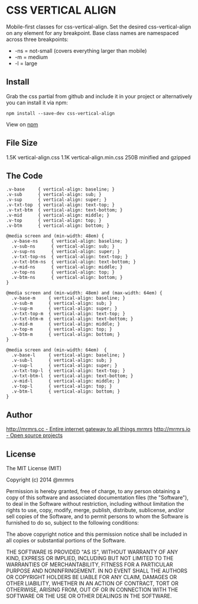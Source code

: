 # CSS VERTICAL ALIGN

  Mobile-first classes for css-vertical-align.
  Set the desired css-vertical-align on any element for any breakpoint.
  Base class names are namespaced across three breakpoints:

*  -ns = not-small (covers everything larger than mobile)
*  -m  = medium
*  -l  = large

## Install
Grab the css partial from github and include it in your project or alternatively
you can install it via npm:
```
npm install --save-dev css-vertical-align
```
View on [npm](https://www.npmjs.org/package/css-vertical-align)


## File Size

1.5K vertical-align.css
1.1K vertical-align.min.css 
250B minified and gzipped

## The Code
```
.v-base     { vertical-align: baseline; }
.v-sub      { vertical-align: sub; }
.v-sup      { vertical-align: super; }
.v-txt-top  { vertical-align: text-top; }
.v-txt-btm  { vertical-align: text-bottom; }
.v-mid      { vertical-align: middle; }
.v-top      { vertical-align: top; }
.v-btm      { vertical-align: bottom; }

@media screen and (min-width: 48em) {
  .v-base-ns     { vertical-align: baseline; }
  .v-sub-ns      { vertical-align: sub; }
  .v-sup-ns      { vertical-align: super; }
  .v-txt-top-ns  { vertical-align: text-top; }
  .v-txt-btm-ns  { vertical-align: text-bottom; }
  .v-mid-ns      { vertical-align: middle; }
  .v-top-ns      { vertical-align: top; }
  .v-btm-ns      { vertical-align: bottom; }
}

@media screen and (min-width: 48em) and (max-width: 64em) {
  .v-base-m     { vertical-align: baseline; }
  .v-sub-m      { vertical-align: sub; }
  .v-sup-m      { vertical-align: super; }
  .v-txt-top-m  { vertical-align: text-top; }
  .v-txt-btm-m  { vertical-align: text-bottom; }
  .v-mid-m      { vertical-align: middle; }
  .v-top-m      { vertical-align: top; }
  .v-btm-m      { vertical-align: bottom; }
}

@media screen and (min-width: 64em)  {
  .v-base-l     { vertical-align: baseline; }
  .v-sub-l      { vertical-align: sub; }
  .v-sup-l      { vertical-align: super; }
  .v-txt-top-l  { vertical-align: text-top; }
  .v-txt-btm-l  { vertical-align: text-bottom; }
  .v-mid-l      { vertical-align: middle; }
  .v-top-l      { vertical-align: top; }
  .v-btm-l      { vertical-align: bottom; }
}

```

## Author

[http://mrmrs.cc - Entire internet gateway to all things mrmrs](http://mrmrs.cc)
[http://mrmrs.io - Open source projects](http://mrmrs.io)

## License

The MIT License (MIT)

Copyright (c) 2014 @mrmrs

Permission is hereby granted, free of charge, to any person obtaining a copy
of this software and associated documentation files (the "Software"), to deal
in the Software without restriction, including without limitation the rights
to use, copy, modify, merge, publish, distribute, sublicense, and/or sell
copies of the Software, and to permit persons to whom the Software is
furnished to do so, subject to the following conditions:

The above copyright notice and this permission notice shall be included in
all copies or substantial portions of the Software.

THE SOFTWARE IS PROVIDED "AS IS", WITHOUT WARRANTY OF ANY KIND, EXPRESS OR
IMPLIED, INCLUDING BUT NOT LIMITED TO THE WARRANTIES OF MERCHANTABILITY,
FITNESS FOR A PARTICULAR PURPOSE AND NONINFRINGEMENT. IN NO EVENT SHALL THE
AUTHORS OR COPYRIGHT HOLDERS BE LIABLE FOR ANY CLAIM, DAMAGES OR OTHER
LIABILITY, WHETHER IN AN ACTION OF CONTRACT, TORT OR OTHERWISE, ARISING FROM,
OUT OF OR IN CONNECTION WITH THE SOFTWARE OR THE USE OR OTHER DEALINGS IN
THE SOFTWARE.

